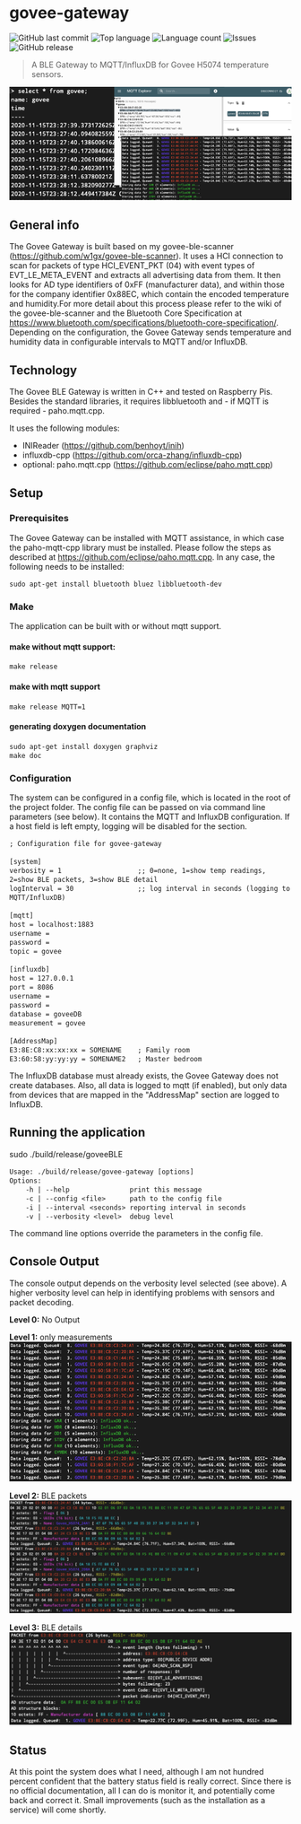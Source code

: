 # govee-gateway
![GitHub last commit](https://img.shields.io/github/last-commit/w1gx/govee-gateway?style=for-the-badge) ![Top language](https://img.shields.io/github/languages/top/w1gx/govee-gateway?style=for-the-badge) ![Language count](https://img.shields.io/github/languages/count/w1gx/govee-gateway?style=for-the-badge) ![Issues](https://img.shields.io/github/issues/w1gx/govee-gateway?style=for-the-badge) ![GitHub release](https://img.shields.io/github/v/release/w1gx/govee-gateway?style=for-the-badge)
>A BLE Gateway to MQTT/InfluxDB for Govee H5074 temperature sensors.

![title](./img/title.png)

## General info
The Govee Gateway is built based on my govee-ble-scanner (https://github.com/w1gx/govee-ble-scanner). It uses a HCI connection to scan for packets of type HCI_EVENT_PKT (04) with event types of EVT_LE_META_EVENT and extracts all advertising data from them. It then looks for AD type identifiers of 0xFF (manufacturer data), and within those for the company identifier 0x88EC, which contain the encoded temperature and humidity.For more detail about this process please refer to the wiki of the govee-ble-scanner and the Bluetooth Core Specification at https://www.bluetooth.com/specifications/bluetooth-core-specification/.
Depending on the configuration, the Govee Gateway sends temperature and humidity data in configurable intervals to MQTT and/or InfluxDB.

## Technology

The Govee BLE Gateway is written in C++ and tested on Raspberry Pis. Besides the standard libraries, it requires libbluetooth and - if MQTT is required - paho.mqtt.cpp.

It uses the following modules:
- INIReader (https://github.com/benhoyt/inih)
- influxdb-cpp (https://github.com/orca-zhang/influxdb-cpp)
- optional: paho.mqtt.cpp (https://github.com/eclipse/paho.mqtt.cpp)

## Setup
### Prerequisites
The Govee Gateway can be installed with MQTT assistance, in which case the paho-mqtt-cpp library must be installed. Please follow the steps as described at https://github.com/eclipse/paho.mqtt.cpp.
In any case, the following needs to be installed:

	sudo apt-get install bluetooth bluez libbluetooth-dev

### Make
The application can be built with or without mqtt support.
#### make without mqtt support:
	make release
#### make with mqtt support
	make release MQTT=1

#### generating doxygen documentation
	sudo apt-get install doxygen graphviz
	make doc

### Configuration

The system can be configured in a config file, which is located in the root of the project folder. The config file can be passed on via command line parameters (see below). It contains the MQTT and InfluxDB configuration. If a host field is left empty, logging will be disabled for the section.

	; Configuration file for govee-gateway

	[system]
	verbosity = 1                   ;; 0=none, 1=show temp readings, 2=show BLE packets, 3=show BLE detail
	logInterval = 30                ;; log interval in seconds (logging to MQTT/InfluxDB)

	[mqtt]
	host = localhost:1883
	username =
	password =
	topic = govee

	[influxdb]
	host = 127.0.0.1
	port = 8086
	username =
	password =
	database = goveeDB
	measurement = govee

	[AddressMap]
	E3:8E:C8:xx:xx:xx = SOMENAME    ; Family room
	E3:60:58:yy:yy:yy = SOMENAME2   ; Master bedroom

The InfluxDB database must already exists, the Govee Gateway does not create databases. Also, all data is logged to mqtt (if enabled), but only data from devices that are mapped in the "AddressMap" section are logged to InfluxDB.

## Running the application
sudo ./build/release/goveeBLE

	Usage: ./build/release/govee-gateway [options]
  	Options:
    	-h | --help               print this message
    	-c | --config <file>      path to the config file
    	-i | --interval <seconds> reporting interval in seconds
    	-v | --verbosity <level>  debug level

The command line options override the parameters in the config file.

## Console Output

The console output depends on the verbosity level selected (see above). A higher verbosity level can help in identifying problems with sensors and packet decoding.

**Level 0:** No Output

**Level 1:** only measurements
![verbosity1](./img/verbosity1.png)

**Level 2:** BLE packets
![verbosity2](./img/verbosity2.png)

**Level 3:** BLE details
![verbosity3](./img/verbosity3.png)


## Status
At this point the system does what I need, although I am not hundred percent confident that the battery status field is really correct. Since there is no official documentation, all I can do is monitor it, and potentially come back and correct it.
Small improvements (such as the installation as a service) will come shortly.
